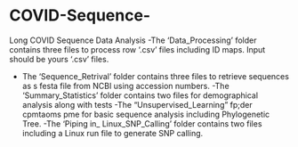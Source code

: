# COVID-Sequence-
Long COVID Sequence Data Analysis
-The ‘Data_Processing’ folder contains three files to process row ‘.csv’ files including ID maps. Input should be yours ‘.csv’ files.
- The ‘Sequence_Retrival’ folder contains three files to retrieve sequences as s festa file from NCBI using accession numbers.
-The ‘Summary_Statistics’ folder contains two files for demographical analysis along with tests
 -The “Unsupervised_Learning” fp;der cpmtaoms pme for basic sequence analysis including  Phylogenetic Tree.
-The ‘Piping in_ Linux_SNP_Calling’ folder contains two files including a Linux run file to generate SNP calling. 

